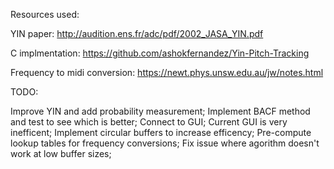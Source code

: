 Resources used:

YIN paper:
http://audition.ens.fr/adc/pdf/2002_JASA_YIN.pdf

C implmentation:
https://github.com/ashokfernandez/Yin-Pitch-Tracking

Frequency to midi conversion: 
https://newt.phys.unsw.edu.au/jw/notes.html

TODO:

Improve YIN and add probability measurement;
Implement BACF method and test to see which is better;
Connect to GUI;
Current GUI is very inefficent;
Implement circular buffers to increase efficency;
Pre-compute lookup tables for frequency conversions;
Fix issue where agorithm doesn't work at low buffer sizes;

